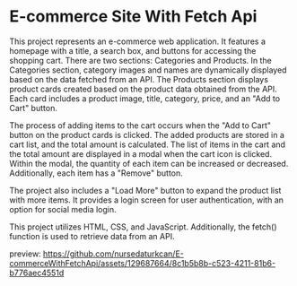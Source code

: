 # E-commerce Site With Fetch Api
This project represents an e-commerce web application. It features a homepage with a title, a search box, and buttons for accessing the shopping cart. There are two sections: Categories and Products. In the Categories section, category images and names are dynamically displayed based on the data fetched from an API. The Products section displays product cards created based on the product data obtained from the API. Each card includes a product image, title, category, price, and an "Add to Cart" button. <br/>

The process of adding items to the cart occurs when the "Add to Cart" button on the product cards is clicked. The added products are stored in a cart list, and the total amount is calculated. The list of items in the cart and the total amount are displayed in a modal when the cart icon is clicked. Within the modal, the quantity of each item can be increased or decreased. Additionally, each item has a "Remove" button. <br/>

The project also includes a "Load More" button to expand the product list with more items. It provides a login screen for user authentication, with an option for social media login. <br/>

This project utilizes HTML, CSS, and JavaScript. Additionally, the fetch() function is used to retrieve data from an API. <br/>

preview: 
https://github.com/nursedaturkcan/E-commerceWithFetchApi/assets/129687664/8c1b5b8b-c523-4211-81b6-b776aec4551d

